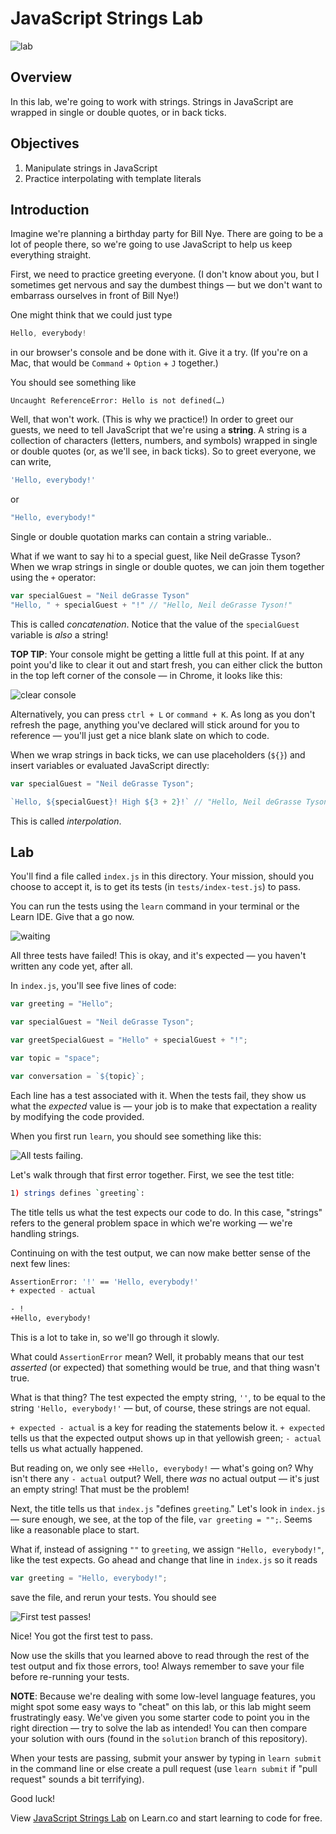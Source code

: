 # JavaScript Strings Lab

![lab](https://i.giphy.com/NETCsDYm0fL44.gif)

## Overview 

In this lab, we're going to work with strings. Strings in JavaScript are wrapped in single or double quotes, or in back ticks.

## Objectives

1. Manipulate strings in JavaScript
2. Practice interpolating with template literals

## Introduction

Imagine we're planning a birthday party for Bill Nye. There are going to be a lot of people there, so we're going to use JavaScript to help us keep everything straight.

First, we need to practice greeting everyone. (I don't know about you, but I sometimes get nervous and say the dumbest things — but we don't want to embarrass ourselves in front of Bill Nye!)

One might think that we could just type

```js
Hello, everybody!
```

in our browser's console and be done with it. Give it a try. (If you're on a Mac, that would be `Command` + `Option` + `J` together.)

You should see something like

```
Uncaught ReferenceError: Hello is not defined(…)
```

Well, that won't work. (This is why we practice!) In order to greet our guests, we need to tell JavaScript that we're using a **string**. A string is a collection of characters (letters, numbers, and symbols) wrapped in single or double quotes (or, as we'll see, in back ticks). So to greet everyone, we can write,

```js
'Hello, everybody!'
```

or

```js
"Hello, everybody!"
```

Single or double quotation marks can contain a string variable..

What if we want to say hi to a special guest, like Neil deGrasse Tyson? When we wrap strings in single or double quotes, we can join them together using the `+` operator:

```js
var specialGuest = "Neil deGrasse Tyson"
"Hello, " + specialGuest + "!" // "Hello, Neil deGrasse Tyson!"
```

This is called _concatenation_. Notice that the value of the `specialGuest` variable is _also_ a string!

**TOP TIP**: Your console might be getting a little full at this point. If at any point you'd like to clear it out and start fresh, you can either click the button in the top left corner of the console — in Chrome, it looks like this:

![clear console](https://curriculum-content.s3.amazonaws.com/skills-based-js/clear_console.png)

Alternatively, you can press `ctrl + L` or `command + K`. As long as you don't refresh the page, anything you've declared will stick around for you to reference — you'll just get a nice blank slate on which to code.

When we wrap strings in back ticks, we can use placeholders (`${}`) and insert variables or evaluated JavaScript directly:

```js
var specialGuest = "Neil deGrasse Tyson";

`Hello, ${specialGuest}! High ${3 + 2}!` // "Hello, Neil deGrasse Tyson! High 5!"
```

This is called _interpolation_.

## Lab

You'll find a file called `index.js` in this directory. Your mission, should you choose to accept it, is to get its tests (in `tests/index-test.js`) to pass.

You can run the tests using the `learn` command in your terminal or the Learn IDE. Give that a go now.

![waiting](https://i.giphy.com/9c830567WqLCw.gif)

All three tests have failed! This is okay, and it's expected — you haven't written any code yet, after all.

In `index.js`, you'll see five lines of code:

```js
var greeting = "Hello";

var specialGuest = "Neil deGrasse Tyson";

var greetSpecialGuest = "Hello" + specialGuest + "!";

var topic = "space";

var conversation = `${topic}`;
```

Each line has a test associated with it. When the tests fail, they show us what the _expected_ value is — your job is to make that expectation a reality by modifying the code provided.

When you first run `learn`, you should see something like this:

![All tests failing.](https://user-images.githubusercontent.com/17556281/27979675-b6575498-6345-11e7-8c9d-052c2d4d3e96.png)

Let's walk through that first error together. First, we see the test title:

```bash
1) strings defines `greeting`:
```

The title tells us what the test expects our code to do. In this case,
"strings" refers to the general problem space in which we're working —
we're handling strings.

Continuing on with the test output, we can now make better sense of the next few lines:

```bash
AssertionError: '!' == 'Hello, everybody!'
+ expected - actual

- !
+Hello, everybody!
```

This is a lot to take in, so we'll go through it slowly.

What could `AssertionError` mean? Well, it probably means that our test _asserted_ (or expected) that something would be true, and that thing wasn't true.

What is that thing? The test expected the empty string, `''`, to be equal to the string `'Hello, everybody!'` — but, of course, these strings are not equal.

`+ expected - actual` is a key for reading the statements below it. `+ expected` tells us that the expected output shows up in that yellowish green; `- actual` tells us what actually happened.

But reading on, we only see `+Hello, everybody!` — what's going on? Why isn't there any `- actual` output? Well, there _was_ no actual output — it's just an empty string! That must be the problem!

Next, the title tells us that `index.js` "defines `greeting`." Let's look in `index.js` — sure enough, we see, at the top of the file, `var greeting = "";`. Seems like a reasonable place to start.

What if, instead of assigning `""` to `greeting`, we assign `"Hello, everybody!"`, like the test expects. Go ahead and change that line in `index.js` so it reads

```js
var greeting = "Hello, everybody!";
```

save the file, and rerun your tests. You should see

![First test passes!](https://user-images.githubusercontent.com/17556281/27979674-b65255f6-6345-11e7-8fca-d71760c514ef.png)

Nice! You got the first test to pass.

Now use the skills that you learned above to read through the rest of the test output and fix those errors, too! Always remember to save your file before re-running your tests.

**NOTE**: Because we're dealing with some low-level language features, you might spot some easy ways to "cheat" on this lab, or this lab might seem frustratingly easy. We've given you some starter code to point you in the right direction — try to solve the lab as intended! You can then compare your solution with ours (found in the `solution` branch of this repository).

When your tests are passing, submit your answer by typing in `learn submit` in the command line or else create a pull request (use `learn submit` if "pull request" sounds a bit terrifying).

Good luck!

<p class='util--hide'>View <a href='https://learn.co/lessons/javascript-strings-lab'>JavaScript Strings Lab</a> on Learn.co and start learning to code for free.</p>
